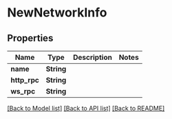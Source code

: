 # NewNetworkInfo

## Properties

Name | Type | Description | Notes
------------ | ------------- | ------------- | -------------
**name** | **String** |  | 
**http_rpc** | **String** |  | 
**ws_rpc** | **String** |  | 

[[Back to Model list]](../README.md#documentation-for-models) [[Back to API list]](../README.md#documentation-for-api-endpoints) [[Back to README]](../README.md)


